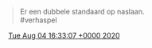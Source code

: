 > Er een dubbele standaard op naslaan\.  
> \#verhaspel

<img src="../../media/tweet.ico" width="12" /> [Tue Aug 04 16:33:07 +0000 2020](https://twitter.com/DromerDenker/status/1290687217489391617)